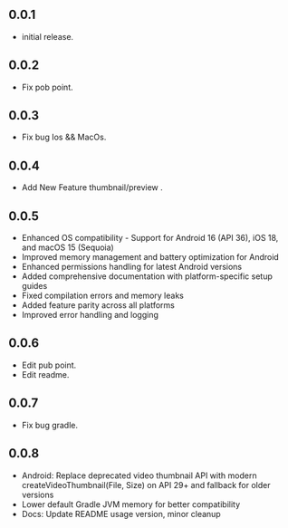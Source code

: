 ## 0.0.1

*  initial release.

## 0.0.2

*  Fix pob point.

## 0.0.3

*  Fix bug Ios && MacOs.

## 0.0.4

* Add New Feature thumbnail/preview .


## 0.0.5

* Enhanced OS compatibility - Support for Android 16 (API 36), iOS 18, and macOS 15 (Sequoia)
* Improved memory management and battery optimization for Android
* Enhanced permissions handling for latest Android versions
* Added comprehensive documentation with platform-specific setup guides
* Fixed compilation errors and memory leaks
* Added feature parity across all platforms
* Improved error handling and logging 

## 0.0.6
*  Edit pub point.
*  Edit readme.

## 0.0.7
*  Fix bug gradle.

## 0.0.8
*  Android: Replace deprecated video thumbnail API with modern createVideoThumbnail(File, Size) on API 29+ and fallback for older versions
*  Lower default Gradle JVM memory for better compatibility
*  Docs: Update README usage version, minor cleanup
